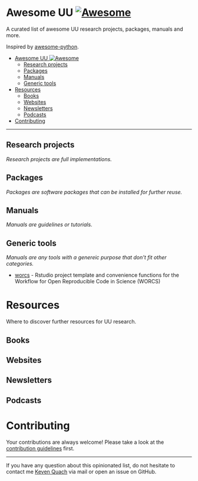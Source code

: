 # Awesome UU [![Awesome](https://cdn.rawgit.com/sindresorhus/awesome/d7305f38d29fed78fa85652e3a63e154dd8e8829/media/badge.svg)](https://github.com/sindresorhus/awesome)

A curated list of awesome UU research projects, packages, manuals and more.

Inspired by [awesome-python](https://github.com/vinta/awesome-python).

- [Awesome UU ![Awesome](https://github.com/sindresorhus/awesome)](#awesome-uu-)
  - [Research projects](#research-projects)
  - [Packages](#packages)
  - [Manuals](#manuals)
  - [Generic tools](#generic-tools)
- [Resources](#resources)
  - [Books](#books)
  - [Websites](#websites)
  - [Newsletters](#newsletters)
  - [Podcasts](#podcasts)
- [Contributing](#contributing)

---

## Research projects

*Research projects are full implementations.*

## Packages

*Packages are software packages that can be installed for further reuse.*

## Manuals

*Manuals are guidelines or tutorials.*

## Generic tools

*Manuals are any tools with a genereic purpose that don't fit other categories.*

* [worcs](https://github.com/cjvanlissa/worcs) - Rstudio project template and convenience functions for the Workflow     for Open Reproducible Code in Science (WORCS)

# Resources

Where to discover further resources for UU research.

## Books

## Websites

## Newsletters

## Podcasts

# Contributing

Your contributions are always welcome! Please take a look at the [contribution guidelines](https://github.com/UtrechtUniversity/awesome-UU/blob/main/CONTRIBUTING.md) first.

---

If you have any question about this opinionated list, do not hesitate to contact me [Keven Quach](mailto:k.quach@uu.nl?subject=[GitHub]%20Awesome-UU) via mail or open an issue on GitHub.
